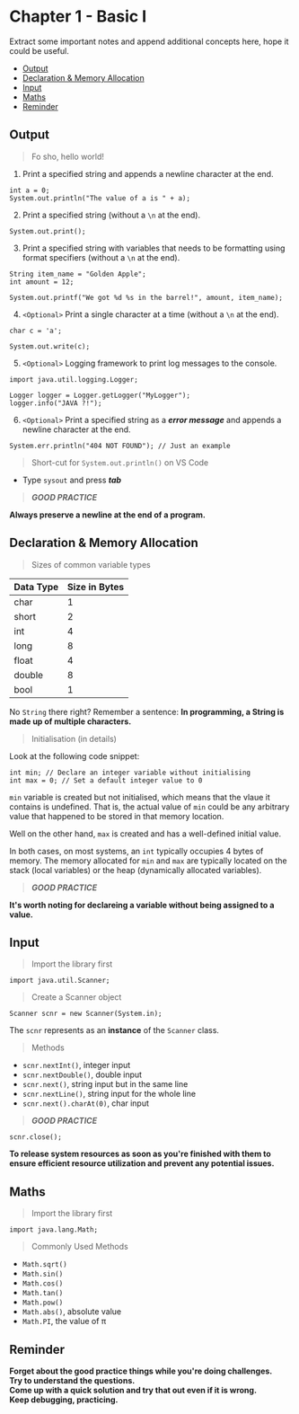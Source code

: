 # Chapter 1 - Basic I

Extract some important notes and append additional concepts here, hope it could be useful.

* [Output](#1-Output)
* [Declaration & Memory Allocation](#2-DMA)
* [Input](#3-Input)
* [Maths](#4-Maths)
* [Reminder](#5-Reminder)

<h2 id="1-Output">Output</h2>

> Fo sho, hello world!

1. Print a specified string and appends a newline character at the end.

```
int a = 0;
System.out.println("The value of a is " + a);
```

2. Print a specified string (without a `\n` at the end).

```
System.out.print();
```

3. Print a specified string with variables that needs to be formatting using format specifiers (without a `\n` at the end).

```
String item_name = "Golden Apple";
int amount = 12;

System.out.printf("We got %d %s in the barrel!", amount, item_name);
```

4. `<Optional>` Print a single character at a time (without a `\n` at the end).

```
char c = 'a';

System.out.write(c);
```

5. `<Optional>` Logging framework to print log messages to the console.

```
import java.util.logging.Logger;

Logger logger = Logger.getLogger("MyLogger");
logger.info("JAVA ?!");
```

6. `<Optional>` Print a specified string as a ***error message*** and appends a newline character at the end.

```
System.err.println("404 NOT FOUND"); // Just an example
```

> Short-cut for `System.out.println()` on VS Code

* Type `sysout` and press ***tab***

> ***GOOD PRACTICE***

**Always preserve a newline at the end of a program.**

<h2 id="2-DMA">Declaration & Memory Allocation</h2>

> Sizes of common variable types

| Data Type | Size in Bytes |
|-----------|---------------|
| char      | 1             |
| short     | 2             |
| int       | 4             |
| long      | 8             |
| float     | 4             |
| double    | 8             |
| bool      | 1             |

No `String` there right? Remember a sentence: **In programming, a String is made up of multiple characters.**

> Initialisation (in details)

Look at the following code snippet:
```
int min; // Declare an integer variable without initialising
int max = 0; // Set a default integer value to 0
```

`min` variable is created but not initialised, which means that the vlaue it contains is undefined. That is, the actual value of `min` could be any arbitrary value that happened to be stored in that memory location.

Well on the other hand, `max` is created and has a well-defined initial value.

In both cases, on most systems, an `int` typically occupies 4 bytes of memory. The memory allocated for `min` and `max` are typically located on the stack (local variables) or the heap (dynamically allocated variables).

> ***GOOD PRACTICE***

**It's worth noting for declareing a variable without being assigned to a value.**

<h2 id="3-Input">Input</h2>

> Import the library first

```
import java.util.Scanner;
```

> Create a Scanner object

```
Scanner scnr = new Scanner(System.in);
```

The `scnr` represents as an **instance** of the `Scanner` class.

> Methods

* `scnr.nextInt()`, integer input
* `scnr.nextDouble()`, double input
* `scnr.next()`, string input but in the same line
* `scnr.nextLine()`, string input for the whole line
* `scnr.next().charAt(0)`, char input

> ***GOOD PRACTICE***

```
scnr.close();
```

**To release system resources as soon as you're finished with them to ensure efficient resource utilization and prevent any potential issues.**

<h2 id="4-Maths">Maths</h2>

> Import the library first

```
import java.lang.Math;
```

> Commonly Used Methods

* `Math.sqrt()`
* `Math.sin()`
* `Math.cos()`
* `Math.tan()`
* `Math.pow()`
* `Math.abs()`, absolute value
* `Math.PI`, the value of π

<h2 id="5-Reminder">Reminder</h2>

**Forget about the good practice things while you're doing challenges.** \
**Try to understand the questions.** \
**Come up with a quick solution and try that out even if it is wrong.** \
**Keep debugging, practicing.**

